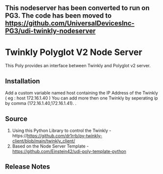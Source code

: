 ## This nodeserver has been converted to run on PG3. The code has been moved to https://github.com/UniversalDevicesInc-PG3/udi-twinkly-nodeserver

# Twinkly Polyglot V2 Node Server

This Poly provides an interface between Twinkly and Polyglot v2 server. 

## Installation

Add a custom variable named host containing the IP Address of the Twinkly ( eg : host 172.16.1.40 )
    You can add more then one Twinkly by seperating ip by comma (172.16.1.40,172.16.1.41).
.
## Source

1. Using this Python Library to control the Twinkly - https://https://github.com/dr1rrb/py-twinkly-client/blob/main/twinkly_client/
2. Based on the Node Server Template - https://github.com/Einstein42/udi-poly-template-python

## Release Notes
